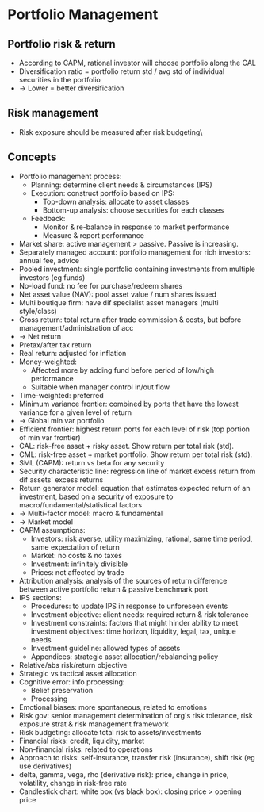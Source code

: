 # Portfolio Management

## Portfolio risk & return
- According to CAPM, rational investor will choose portfolio along the CAL
- Diversification ratio = portfolio return std / avg std of individual securities in the portfolio
- -> Lower = better diversification

## Risk management
- Risk exposure should be measured after risk budgeting\

## Concepts
- Portfolio management process:
  - Planning: determine client needs & circumstances (IPS)
  - Execution: construct portfolio based on IPS:
    - Top-down analysis: allocate to asset classes
    - Bottom-up analysis: choose securities for each classes
  - Feedback:
    - Monitor & re-balance in response to market performance
    - Measure & report performance
- Market share: active management > passive. Passive is increasing.
- Separately managed account: portfolio management for rich investors: annual fee, advice
- Pooled investment: single portfolio containing investments from multiple investors (eg funds)
- No-load fund: no fee for purchase/redeem shares
- Net asset value (NAV): pool asset value / num shares issued
- Multi boutique firm: have dif specialist asset managers (multi style/class)
- Gross return: total return after trade commission & costs, but before management/administration of acc
- -> Net return
- Pretax/after tax return
- Real return: adjusted for inflation
- Money-weighted:
  - Affected more by adding fund before period of low/high performance
  - Suitable when manager control in/out flow
- Time-weighted: preferred
- Minimum variance frontier: combined by ports that have the lowest variance for a given level of return
- -> Global min var portfolio
- Efficient frontier: highest return ports for each level of risk (top portion of min var frontier)
- CAL: risk-free asset + risky asset. Show return per total risk (std).
- CML: risk-free asset + market portfolio. Show return per total risk (std).
- SML (CAPM): return vs beta for any security
- Security characteristic line: regression line of market excess return from dif assets' excess returns
- Return generator model: equation that estimates expected return of an investment,
based on a security of exposure to macro/fundamental/statistical factors
- -> Multi-factor model: macro & fundamental
- -> Market model
- CAPM assumptions:
  - Investors: risk averse, utility maximizing, rational, same time period, same expectation of return
  - Market: no costs & no taxes
  - Investment: infinitely divisible
  - Prices: not affected by trade
- Attribution analysis: analysis of the sources of return difference between active portfolio return & passive benchmark port
- IPS sections:
  - Procedures: to update IPS in response to unforeseen events
  - Investment objective: client needs: required return  & risk tolerance
  - Investment constraints: factors that might hinder ability to meet investment objectives:
  time horizon, liquidity, legal, tax, unique needs
  - Investment guideline: allowed types of assets
  - Appendices: strategic asset allocation/rebalancing policy
- Relative/abs risk/return objective
- Strategic vs tactical asset allocation
- Cognitive error: info processing:
  - Belief preservation
  - Processing
- Emotional biases: more spontaneous, related to emotions
- Risk gov: senior management determination of org's risk tolerance, risk exposure strat & risk management framework
- Risk budgeting: allocate total risk to assets/investments
- Financial risks: credit, liquidity, market
- Non-financial risks: related to operations
- Approach to risks: self-insurance, transfer risk (insurance), shift risk (eg use derivatives)
- delta, gamma, vega, rho (derivative risk): price, change in price, volatility, change in risk-free rate
- Candlestick chart: white box (vs black box): closing price > opening price